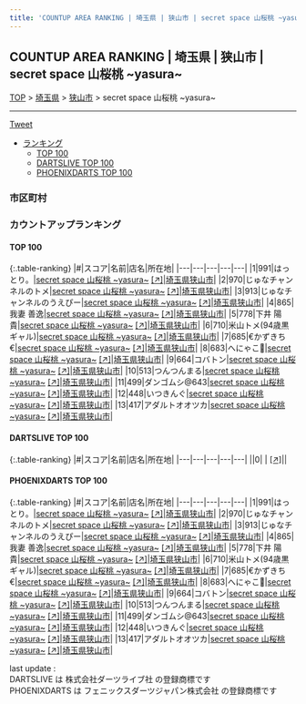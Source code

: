 ```yaml
---
title: 'COUNTUP AREA RANKING | 埼玉県 | 狭山市 | secret space 山桜桃 ~yasura~'
---
```

## COUNTUP AREA RANKING | 埼玉県 | 狭山市 | secret space 山桜桃 ~yasura~

[TOP](/darts/rank/) > [埼玉県](/darts/rank/埼玉県/) > [狭山市](/darts/rank/埼玉県/狭山市/) > secret space 山桜桃 ~yasura~

___

<a href="https://twitter.com/share?ref_src=twsrc%5Etfw" data-text="COUNTUP AREA RANKING | 埼玉県狭山市secret space 山桜桃 ~yasura~" class="twitter-share-button" data-hashtags="DARTSLIVE,PHOENIXDARTS,darts,ダーツ" data-show-count="false">Tweet</a>

* [ランキング](#カウントアップランキング)
    * [TOP 100](#top-100)
    * [DARTSLIVE TOP 100](#dartslive-top-100)
    * [PHOENIXDARTS TOP 100](#phoenixdarts-top-100)

### 市区町村

<ul>

</ul>

### カウントアップランキング

#### TOP 100



{:.table-ranking}
|#|スコア|名前|店名|所在地|
|---|---|---|---|---|
|1|991|<span class="rank-name-pd">はっとり。</span>|<a href="/darts/rank/shops/94544.html">secret space 山桜桃 ~yasura~</a> <a href="https://vs.phoenixdarts.com/jp/shop/shopDetailInfo/s_94544?s_seq=94544">[↗]</a>|<a href="/darts/rank/埼玉県/狭山市">埼玉県狭山市</a>|
|2|970|<span class="rank-name-pd">じゅなチャンネルのトメ</span>|<a href="/darts/rank/shops/94544.html">secret space 山桜桃 ~yasura~</a> <a href="https://vs.phoenixdarts.com/jp/shop/shopDetailInfo/s_94544?s_seq=94544">[↗]</a>|<a href="/darts/rank/埼玉県/狭山市">埼玉県狭山市</a>|
|3|913|<span class="rank-name-pd">じゅなチャンネルのうえぴー</span>|<a href="/darts/rank/shops/94544.html">secret space 山桜桃 ~yasura~</a> <a href="https://vs.phoenixdarts.com/jp/shop/shopDetailInfo/s_94544?s_seq=94544">[↗]</a>|<a href="/darts/rank/埼玉県/狭山市">埼玉県狭山市</a>|
|4|865|<span class="rank-name-pd">我妻 善逸</span>|<a href="/darts/rank/shops/94544.html">secret space 山桜桃 ~yasura~</a> <a href="https://vs.phoenixdarts.com/jp/shop/shopDetailInfo/s_94544?s_seq=94544">[↗]</a>|<a href="/darts/rank/埼玉県/狭山市">埼玉県狭山市</a>|
|5|778|<span class="rank-name-pd"><span class="pro-icon-pd"></span>下井 陽貴</span>|<a href="/darts/rank/shops/94544.html">secret space 山桜桃 ~yasura~</a> <a href="https://vs.phoenixdarts.com/jp/shop/shopDetailInfo/s_94544?s_seq=94544">[↗]</a>|<a href="/darts/rank/埼玉県/狭山市">埼玉県狭山市</a>|
|6|710|<span class="rank-name-pd">米山トメ(94歳黒ギャル)</span>|<a href="/darts/rank/shops/94544.html">secret space 山桜桃 ~yasura~</a> <a href="https://vs.phoenixdarts.com/jp/shop/shopDetailInfo/s_94544?s_seq=94544">[↗]</a>|<a href="/darts/rank/埼玉県/狭山市">埼玉県狭山市</a>|
|7|685|<span class="rank-name-pd">€かずきち€</span>|<a href="/darts/rank/shops/94544.html">secret space 山桜桃 ~yasura~</a> <a href="https://vs.phoenixdarts.com/jp/shop/shopDetailInfo/s_94544?s_seq=94544">[↗]</a>|<a href="/darts/rank/埼玉県/狭山市">埼玉県狭山市</a>|
|8|683|<span class="rank-name-pd">へにゃこ🍄</span>|<a href="/darts/rank/shops/94544.html">secret space 山桜桃 ~yasura~</a> <a href="https://vs.phoenixdarts.com/jp/shop/shopDetailInfo/s_94544?s_seq=94544">[↗]</a>|<a href="/darts/rank/埼玉県/狭山市">埼玉県狭山市</a>|
|9|664|<span class="rank-name-pd">コバトン</span>|<a href="/darts/rank/shops/94544.html">secret space 山桜桃 ~yasura~</a> <a href="https://vs.phoenixdarts.com/jp/shop/shopDetailInfo/s_94544?s_seq=94544">[↗]</a>|<a href="/darts/rank/埼玉県/狭山市">埼玉県狭山市</a>|
|10|513|<span class="rank-name-pd">つんつんまる</span>|<a href="/darts/rank/shops/94544.html">secret space 山桜桃 ~yasura~</a> <a href="https://vs.phoenixdarts.com/jp/shop/shopDetailInfo/s_94544?s_seq=94544">[↗]</a>|<a href="/darts/rank/埼玉県/狭山市">埼玉県狭山市</a>|
|11|499|<span class="rank-name-pd">ダンゴムシ@643</span>|<a href="/darts/rank/shops/94544.html">secret space 山桜桃 ~yasura~</a> <a href="https://vs.phoenixdarts.com/jp/shop/shopDetailInfo/s_94544?s_seq=94544">[↗]</a>|<a href="/darts/rank/埼玉県/狭山市">埼玉県狭山市</a>|
|12|448|<span class="rank-name-pd">いつきんぐ</span>|<a href="/darts/rank/shops/94544.html">secret space 山桜桃 ~yasura~</a> <a href="https://vs.phoenixdarts.com/jp/shop/shopDetailInfo/s_94544?s_seq=94544">[↗]</a>|<a href="/darts/rank/埼玉県/狭山市">埼玉県狭山市</a>|
|13|417|<span class="rank-name-pd">アダルトオオツカ</span>|<a href="/darts/rank/shops/94544.html">secret space 山桜桃 ~yasura~</a> <a href="https://vs.phoenixdarts.com/jp/shop/shopDetailInfo/s_94544?s_seq=94544">[↗]</a>|<a href="/darts/rank/埼玉県/狭山市">埼玉県狭山市</a>|


#### DARTSLIVE TOP 100



{:.table-ranking}
|#|スコア|名前|店名|所在地|
|---|---|---|---|---|
||0|<span class="rank-name-dl"> </span>|<a href="/darts/rank/shops/.html"></a> <a href="">[↗]</a>|<a href="/darts/rank//"></a>|


#### PHOENIXDARTS TOP 100



{:.table-ranking}
|#|スコア|名前|店名|所在地|
|---|---|---|---|---|
|1|991|<span class="rank-name-pd">はっとり。</span>|<a href="/darts/rank/shops/94544.html">secret space 山桜桃 ~yasura~</a> <a href="https://vs.phoenixdarts.com/jp/shop/shopDetailInfo/s_94544?s_seq=94544">[↗]</a>|<a href="/darts/rank/埼玉県/狭山市">埼玉県狭山市</a>|
|2|970|<span class="rank-name-pd">じゅなチャンネルのトメ</span>|<a href="/darts/rank/shops/94544.html">secret space 山桜桃 ~yasura~</a> <a href="https://vs.phoenixdarts.com/jp/shop/shopDetailInfo/s_94544?s_seq=94544">[↗]</a>|<a href="/darts/rank/埼玉県/狭山市">埼玉県狭山市</a>|
|3|913|<span class="rank-name-pd">じゅなチャンネルのうえぴー</span>|<a href="/darts/rank/shops/94544.html">secret space 山桜桃 ~yasura~</a> <a href="https://vs.phoenixdarts.com/jp/shop/shopDetailInfo/s_94544?s_seq=94544">[↗]</a>|<a href="/darts/rank/埼玉県/狭山市">埼玉県狭山市</a>|
|4|865|<span class="rank-name-pd">我妻 善逸</span>|<a href="/darts/rank/shops/94544.html">secret space 山桜桃 ~yasura~</a> <a href="https://vs.phoenixdarts.com/jp/shop/shopDetailInfo/s_94544?s_seq=94544">[↗]</a>|<a href="/darts/rank/埼玉県/狭山市">埼玉県狭山市</a>|
|5|778|<span class="rank-name-pd"><span class="pro-icon-pd"></span>下井 陽貴</span>|<a href="/darts/rank/shops/94544.html">secret space 山桜桃 ~yasura~</a> <a href="https://vs.phoenixdarts.com/jp/shop/shopDetailInfo/s_94544?s_seq=94544">[↗]</a>|<a href="/darts/rank/埼玉県/狭山市">埼玉県狭山市</a>|
|6|710|<span class="rank-name-pd">米山トメ(94歳黒ギャル)</span>|<a href="/darts/rank/shops/94544.html">secret space 山桜桃 ~yasura~</a> <a href="https://vs.phoenixdarts.com/jp/shop/shopDetailInfo/s_94544?s_seq=94544">[↗]</a>|<a href="/darts/rank/埼玉県/狭山市">埼玉県狭山市</a>|
|7|685|<span class="rank-name-pd">€かずきち€</span>|<a href="/darts/rank/shops/94544.html">secret space 山桜桃 ~yasura~</a> <a href="https://vs.phoenixdarts.com/jp/shop/shopDetailInfo/s_94544?s_seq=94544">[↗]</a>|<a href="/darts/rank/埼玉県/狭山市">埼玉県狭山市</a>|
|8|683|<span class="rank-name-pd">へにゃこ🍄</span>|<a href="/darts/rank/shops/94544.html">secret space 山桜桃 ~yasura~</a> <a href="https://vs.phoenixdarts.com/jp/shop/shopDetailInfo/s_94544?s_seq=94544">[↗]</a>|<a href="/darts/rank/埼玉県/狭山市">埼玉県狭山市</a>|
|9|664|<span class="rank-name-pd">コバトン</span>|<a href="/darts/rank/shops/94544.html">secret space 山桜桃 ~yasura~</a> <a href="https://vs.phoenixdarts.com/jp/shop/shopDetailInfo/s_94544?s_seq=94544">[↗]</a>|<a href="/darts/rank/埼玉県/狭山市">埼玉県狭山市</a>|
|10|513|<span class="rank-name-pd">つんつんまる</span>|<a href="/darts/rank/shops/94544.html">secret space 山桜桃 ~yasura~</a> <a href="https://vs.phoenixdarts.com/jp/shop/shopDetailInfo/s_94544?s_seq=94544">[↗]</a>|<a href="/darts/rank/埼玉県/狭山市">埼玉県狭山市</a>|
|11|499|<span class="rank-name-pd">ダンゴムシ@643</span>|<a href="/darts/rank/shops/94544.html">secret space 山桜桃 ~yasura~</a> <a href="https://vs.phoenixdarts.com/jp/shop/shopDetailInfo/s_94544?s_seq=94544">[↗]</a>|<a href="/darts/rank/埼玉県/狭山市">埼玉県狭山市</a>|
|12|448|<span class="rank-name-pd">いつきんぐ</span>|<a href="/darts/rank/shops/94544.html">secret space 山桜桃 ~yasura~</a> <a href="https://vs.phoenixdarts.com/jp/shop/shopDetailInfo/s_94544?s_seq=94544">[↗]</a>|<a href="/darts/rank/埼玉県/狭山市">埼玉県狭山市</a>|
|13|417|<span class="rank-name-pd">アダルトオオツカ</span>|<a href="/darts/rank/shops/94544.html">secret space 山桜桃 ~yasura~</a> <a href="https://vs.phoenixdarts.com/jp/shop/shopDetailInfo/s_94544?s_seq=94544">[↗]</a>|<a href="/darts/rank/埼玉県/狭山市">埼玉県狭山市</a>|


<div class="footer border-top border-gray-light mt-5 pt-3 text-right text-gray">
    last update : <span style="font-weight: italic" id="foot_last_modified"></span><br />
    DARTSLIVE は 株式会社ダーツライブ社 の登録商標です<br />
    PHOENIXDARTS は フェニックスダーツジャパン株式会社 の登録商標です<br />
</div>

<script src="https://cdnjs.cloudflare.com/ajax/libs/jquery.tablesorter/2.31.3/js/jquery.tablesorter.min.js" integrity="sha512-qzgd5cYSZcosqpzpn7zF2ZId8f/8CHmFKZ8j7mU4OUXTNRd5g+ZHBPsgKEwoqxCtdQvExE5LprwwPAgoicguNg==" crossorigin="anonymous" referrerpolicy="no-referrer"></script>
<link rel="stylesheet" href="https://cdnjs.cloudflare.com/ajax/libs/jquery.tablesorter/2.31.3/css/theme.default.min.css" integrity="sha512-wghhOJkjQX0Lh3NSWvNKeZ0ZpNn+SPVXX1Qyc9OCaogADktxrBiBdKGDoqVUOyhStvMBmJQ8ZdMHiR3wuEq8+w==" crossorigin="anonymous" referrerpolicy="no-referrer" />
<script>
$(function() {
    $(".table-ranking").tablesorter({sortList:[[0, 0]]});
    $("#foot_last_modified").text(formatDate(new Date(document.lastModified), 'yyyy-MM-dd HH:mm:ss'));
});
</script>

<script async src="https://platform.twitter.com/widgets.js" charset="utf-8"></script>